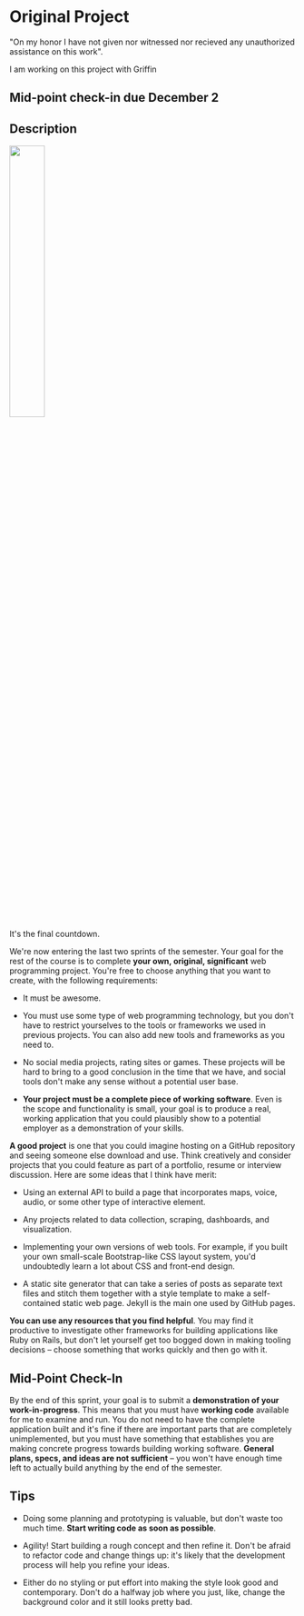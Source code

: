 # Original Project

"On my honor I have not given nor witnessed nor recieved any unauthorized assistance on this work".

I am working on this project with Griffin

## Mid-point check-in due December 2

## Description

<img src="https://3.bp.blogspot.com/-Q6DyEBY-qvo/WGbWqrpjWhI/AAAAAAAABlQ/FKw81wjPX24ZYjlJgd2B3b3Fz5I7pgbyACLcB/s1600/117121047.jpg" width="35%" />

It's the final countdown.

We're now entering the last two sprints of the semester. Your goal for the rest of the course is to complete **your own, original, significant** web programming project. You're
free to choose anything that you want to create, with the following requirements:

- It must be awesome.

- You must use some type of web programming technology, but you don't have to restrict yourselves to the tools or frameworks we used in previous projects. You can also
add new tools and frameworks as you need to.

- No social media projects, rating sites or games. These projects will be hard to bring to a good conclusion in the time that we have, and social tools don't make any
sense without a potential user base.

- **Your project must be a complete piece of working software**. Even is the scope and functionality is small, your goal is to produce a real, working application that you
could plausibly show to a potential employer as a demonstration of your skills.

**A good project** is one that you could imagine hosting on a GitHub repository and seeing someone else download and use. Think creatively and consider projects that you
could feature as part of a portfolio, resume or interview discussion. Here are some ideas that I think have merit:

- Using an external API to build a page that incorporates maps, voice, audio, or some other type of interactive element.

- Any projects related to data collection, scraping, dashboards, and visualization.

- Implementing your own versions of web tools. For example, if you built your own small-scale Bootstrap-like CSS layout system, you'd undoubtedly learn a lot about CSS and front-end
design.

- A static site generator that can take a series of posts as separate text files and stitch them together with a style template to make a self-contained static web page. Jekyll
is the main one used by GitHub pages.

**You can use any resources that you find helpful**. You may find it productive to investigate other frameworks for building applications like Ruby on Rails, but don't let
yourself get too bogged down in making tooling decisions &ndash; choose something that works quickly and then go with it.

## Mid-Point Check-In

By the end of this sprint, your goal is to submit a **demonstration of your work-in-progress**. This means that you must have **working code** available for me to examine
and run. You do not need to have the complete application built and it's fine if there are important parts that are completely unimplemented, but you must have something
that establishes you are making concrete progress towards building working software. **General plans, specs, and ideas are not sufficient** &ndash; you won't have enough
time left to actually build anything by the end of the semester.

## Tips

- Doing some planning and prototyping is valuable, but don't waste too much time. **Start writing code as soon as possible**.

- Agility! Start building a rough concept and then refine it. Don't be afraid to refactor code and change things up: it's likely that the development process will help you
refine your ideas.

- Either do no styling or put effort into making the style look good and contemporary. Don't do a halfway job where you just, like, change the background color and it still
looks pretty bad.
